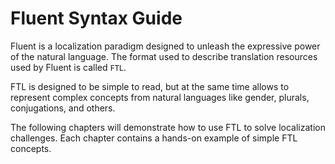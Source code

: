 # Fluent Syntax Guide

Fluent is a localization paradigm designed to unleash the expressive power
of the natural language. The format used to describe translation resources
used by Fluent is called `FTL`.

FTL is designed to be simple to read, but at the same time allows to represent
complex concepts from natural languages like gender, plurals, conjugations,
and others.

The following chapters will demonstrate how to use FTL to solve localization
challenges. Each chapter contains a hands-on example of simple FTL concepts.

